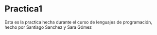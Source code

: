 # Practica1
Esta es la practica hecha durante el curso de lenguajes de programación, hecho por Santiago Sanchez y Sara Gómez
